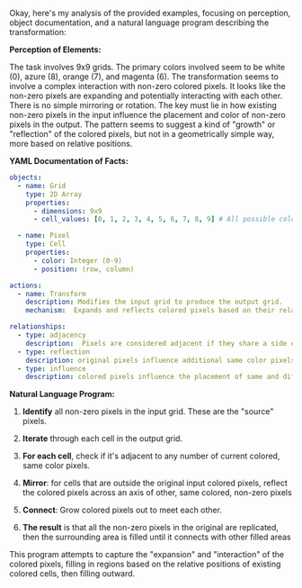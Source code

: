 Okay, here's my analysis of the provided examples, focusing on perception, object documentation, and a natural language program describing the transformation:

**Perception of Elements:**

The task involves 9x9 grids. The primary colors involved seem to be white (0), azure (8), orange (7), and magenta (6).  The transformation seems to involve a complex interaction with non-zero colored pixels. It looks like the non-zero pixels are expanding and potentially interacting with each other. There is no simple mirroring or rotation. The key must lie in how existing non-zero pixels in the input influence the placement and color of non-zero pixels in the output. The pattern seems to suggest a kind of "growth" or "reflection" of the colored pixels, but not in a geometrically simple way, more based on relative positions.

**YAML Documentation of Facts:**


```yaml
objects:
  - name: Grid
    type: 2D Array
    properties:
      - dimensions: 9x9
      - cell_values: [0, 1, 2, 3, 4, 5, 6, 7, 8, 9] # All possible colors

  - name: Pixel
    type: Cell
    properties:
      - color: Integer (0-9)
      - position: (row, column)

actions:
  - name: Transform
    description: Modifies the input grid to produce the output grid.
    mechanism:  Expands and reflects colored pixels based on their relative positions.

relationships:
  - type: adjacency
    description:  Pixels are considered adjacent if they share a side or a corner.
  - type: reflection
    description: original pixels influence additional same color pixels to appear in the output
  - type: influence
    description: colored pixels influence the placement of same and different color pixels, non-zero pixels influence other cells

```


**Natural Language Program:**

1. **Identify** all non-zero pixels in the input grid. These are the "source" pixels.

2. **Iterate** through each cell in the output grid.

3. **For each cell**, check if it's adjacent to any number of current colored, same color pixels.

4. **Mirror**: for cells that are outside the original input colored pixels, reflect the colored pixels across an axis of other, same colored, non-zero pixels

5. **Connect**: Grow colored pixels out to meet each other.

6. **The result** is that all the non-zero pixels in the original are replicated, then the surrounding area is filled until it connects with other filled areas

This program attempts to capture the "expansion" and "interaction" of the colored pixels, filling in regions based on the relative positions of existing colored cells, then filling outward.
